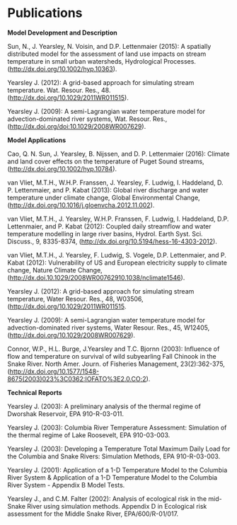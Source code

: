 # Publications
**Model Development and Description**

Sun, N., J. Yearsley, N. Voisin, and D.P. Lettenmaier (2015): A spatially distributed model for the assessment 
of land use impacts on stream temperature in small urban watersheds, Hydrological Processes. (http://dx.doi.org/10.1002/hyp.10363).

Yearsley J. (2012): A grid-based approach for simulating stream temperature. Wat. Resour. Res., 48. (http://dx.doi.org/10.1029/2011WR011515).


Yearsley J. (2009): A semi-Lagrangian water temperature model for advection-dominated river systems, 
Wat. Resour. Res.,(http://dx.doi.org/doi:10.1029/2008WR007629).


**Model Applications**

Cao, Q. N. Sun, J. Yearsley, B. Nijssen, and D. P. Lettenmaier (2016): Climate and land cover effects on the temperature of Puget Sound streams, (http://dx.doi.org/10.1002/hyp.10784).

van Vliet, M.T.H., W.H.P. Franssen, J. Yearsley, F. Ludwig, I. Haddeland, D. P. Lettenmaier, and P. Kabat (2013): Global 
river discharge and water temperature under climate change, Global Environmental Change,(http://dx.doi.org/10.1016/j.gloenvcha.2012.11.002).

van Vliet, M.T.H., J. Yearsley, W.H.P. Franssen, F. Ludwig, I. Haddeland, D.P. Lettenmaier, and P. Kabat (2012): 
Coupled daily streamflow and water temperature modelling in large river basins, 
Hydrol. Earth Syst. Sci. Discuss., 9, 8335-8374, (http://dx.doi.org/10.5194/hess-16-4303-2012).

van Vliet, M.T.H., J. Yearsley, F. Ludwig, S. Vogele, D.P. Lettenmaier, and P. Kabat (2012): 
Vulnerability of US and European electricity supply to climate change, Nature Climate Change, (http://dx.doi.10.1029/2008WR00762910.1038/nclimate1546).

Yearsley J. (2012): A grid-based approach for simulating stream temperature, Water Resour. Res., 48, W03506, (http://dx.doi.org/10.1029/2011WR011515.

Yearsley J. (2009): A semi-Lagrangian water temperature model for advection-dominated river systems, Water Resour. Res., 45, W12405,(http://dx.doi.org/10.1029/2008WR007629).

Connor, W.P., H.L. Burge, J.Yearsley and T.C. Bjornn (2003): Influence of flow and temperature on survival of 
wild subyearling Fall Chinook in the Snake River. North Amer. Journ. of Fisheries Management, 23(2):362-375, (http://dx.doi.org/10.1577/1548-8675(2003)023%3C0362:IOFATO%3E2.0.CO;2).

**Technical Reports**

Yearsley J. (2003): A preliminary analysis of the thermal regime of Dworshak Reservoir, EPA 910-R-03-011.

Yearsley J. (2003): Columbia River Temperature Assessment: Simulation of the thermal regime of Lake Roosevelt, EPA 910-03-003.

Yearsley J. (2003): Developing a Temperature Total Maximum Daily Load for the Columbia and Snake Rivers: Simulation Methods, EPA 910-R-03-003.

Yearsley J. (2001): Application of a 1-D Temperature Model to the Columbia River System & Application of a 1-D Temperature Model to the Columbia River System - Appendix B Model Tests.

Yearsley J., and C.M. Falter (2002): Analysis of ecological risk in the mid-Snake River using simulation methods. Appendix D in Ecological risk assessment for the Middle Snake River, EPA/600/R-01/017.



